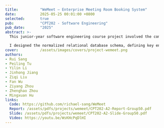 ```yaml
---
title:          "WeMeet – Enterprise Meeting Room Booking System"
date:           2025-05-25 00:01:00 +0800
selected:       true
pub:            "CPT202 - Software Engineering"
pub_date:       "2025"
abstract: >-
  This junior-year software engineering course project involved the complete development lifecycle of "WeMeet," an enterprise-grade meeting room booking system. Built with a modern Java stack including Spring Boot 3.4 (Java 17), MySQL, and Spring Security, the system follows an MVC architectural pattern with a clear Service-Repository design. It features a dual-portal design providing comprehensive functionality for both end-users and administrators, including advanced room filtering, real-time booking management with conflict detection, a notification system, and role-based access control.

  I designed the normalized relational database schema, defining key entities and relationships to ensure data integrity. For deployment, the application was containerized using Docker for environmental consistency and deployed to Alibaba Cloud. A CI/CD pipeline was also implemented to automate building, testing, and deployment, enabling rapid and reliable updates. This project showcases end-to-end full-stack development, from system architecture and database design to cloud deployment and DevOps practices.
cover:          /assets/images/covers/project-wemeet.png
authors:
- Rui Sang
- Peiling Tu
- Yilin Li
- Jinhong Jiang
- Ziqi Liu
- Fan Wu
- Ziyang Zhou
- Zhenghao Zhou
- Mingxuan Hu
links:
  Code: https://github.com/richael-sang/WeMeet
  Report: /assets/pdfs/projects/wemeet/CPT202-A2-Report-Group50.pdf
  Slide: /assets/pdfs/projects/wemeet/CPT202-A2-Slide-Group50.pdf
  Video: https://youtu.be/WsKHcPqDlHI
---
```


